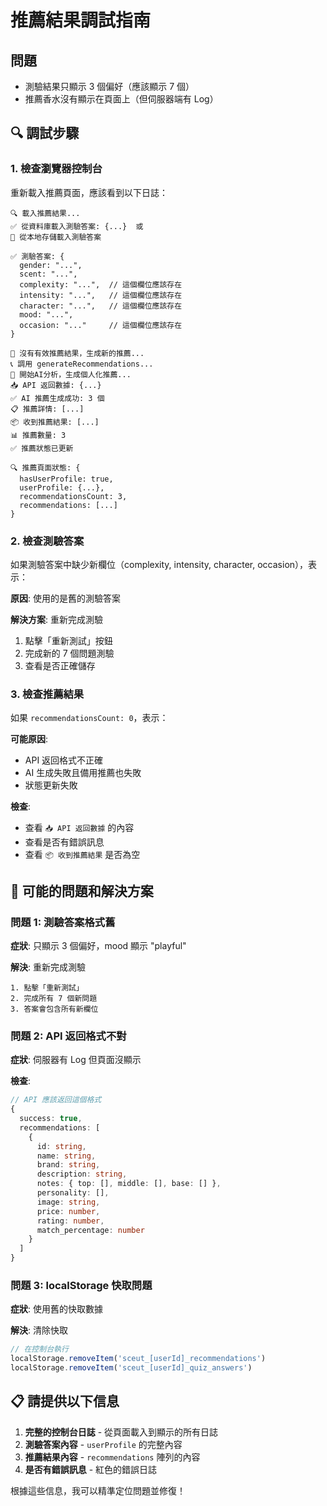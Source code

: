 # 推薦結果調試指南

## 問題
- 測驗結果只顯示 3 個偏好（應該顯示 7 個）
- 推薦香水沒有顯示在頁面上（但伺服器端有 Log）

## 🔍 調試步驟

### 1. 檢查瀏覽器控制台
重新載入推薦頁面，應該看到以下日誌：

```
🔍 載入推薦結果...
✅ 從資料庫載入測驗答案: {...}  或
📱 從本地存儲載入測驗答案

✅ 測驗答案: {
  gender: "...",
  scent: "...",
  complexity: "...",  // 這個欄位應該存在
  intensity: "...",   // 這個欄位應該存在
  character: "...",   // 這個欄位應該存在
  mood: "...",
  occasion: "..."     // 這個欄位應該存在
}

🔄 沒有有效推薦結果，生成新的推薦...
📞 調用 generateRecommendations...
🤖 開始AI分析，生成個人化推薦...
📥 API 返回數據: {...}
✅ AI 推薦生成成功: 3 個
📋 推薦詳情: [...]
📦 收到推薦結果: [...]
📊 推薦數量: 3
✅ 推薦狀態已更新

🔍 推薦頁面狀態: {
  hasUserProfile: true,
  userProfile: {...},
  recommendationsCount: 3,
  recommendations: [...]
}
```

### 2. 檢查測驗答案
如果測驗答案中缺少新欄位（complexity, intensity, character, occasion），表示：

**原因**: 使用的是舊的測驗答案

**解決方案**: 重新完成測驗
1. 點擊「重新測試」按鈕
2. 完成新的 7 個問題測驗
3. 查看是否正確儲存

### 3. 檢查推薦結果
如果 `recommendationsCount: 0`，表示：

**可能原因**:
- API 返回格式不正確
- AI 生成失敗且備用推薦也失敗
- 狀態更新失敗

**檢查**:
- 查看 `📥 API 返回數據` 的內容
- 查看是否有錯誤訊息
- 查看 `📦 收到推薦結果` 是否為空

## 🔧 可能的問題和解決方案

### 問題 1: 測驗答案格式舊
**症狀**: 只顯示 3 個偏好，mood 顯示 "playful"

**解決**: 重新完成測驗
```
1. 點擊「重新測試」
2. 完成所有 7 個新問題
3. 答案會包含所有新欄位
```

### 問題 2: API 返回格式不對
**症狀**: 伺服器有 Log 但頁面沒顯示

**檢查**: 
```typescript
// API 應該返回這個格式
{
  success: true,
  recommendations: [
    {
      id: string,
      name: string,
      brand: string,
      description: string,
      notes: { top: [], middle: [], base: [] },
      personality: [],
      image: string,
      price: number,
      rating: number,
      match_percentage: number
    }
  ]
}
```

### 問題 3: localStorage 快取問題
**症狀**: 使用舊的快取數據

**解決**: 清除快取
```typescript
// 在控制台執行
localStorage.removeItem('sceut_[userId]_recommendations')
localStorage.removeItem('sceut_[userId]_quiz_answers')
```

## 📋 請提供以下信息

1. **完整的控制台日誌** - 從頁面載入到顯示的所有日誌
2. **測驗答案內容** - `userProfile` 的完整內容
3. **推薦結果內容** - `recommendations` 陣列的內容
4. **是否有錯誤訊息** - 紅色的錯誤日誌

根據這些信息，我可以精準定位問題並修復！
